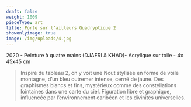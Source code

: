 ```yaml
---
draft: false
weight: 1009
pieceType: art
title: Porte sur l’ailleurs Quadryptique 2
showonlyimage: true
image: /img/uploads/4.jpg
---
```

2020 - Peinture à quatre mains (DJAFRI & KHAD)- Acrylique sur toile - 4x 45x45 cm

<!--more-->

> Inspiré du tableau 2, on y voit une Nout stylisée en forme de voile montagne, d’un bleu outremer intense, cerné de jaune. Des graphismes blancs et fins, mystérieux comme des constellations lointaines dans une carte du ciel.
> Figuration libre et graphique, influencée par l’environnement caribéen et les divinités universelles.